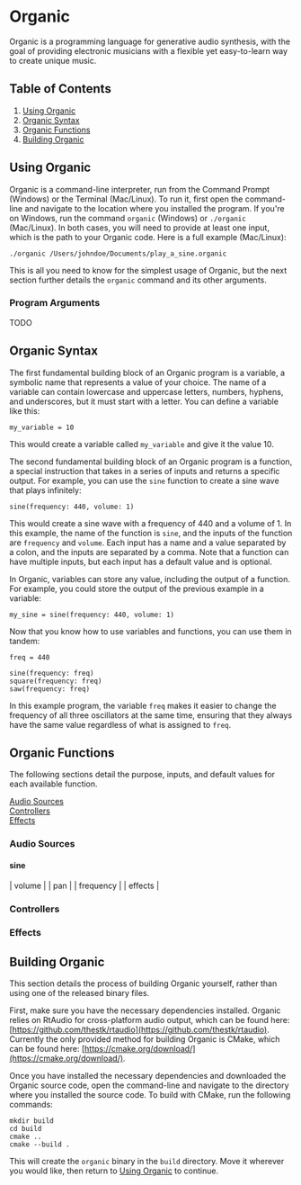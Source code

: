 # Organic

Organic is a programming language for generative audio synthesis, with the goal of providing electronic musicians with a flexible yet easy-to-learn way to create unique music.

## Table of Contents

1. [Using Organic](#using-organic)
2. [Organic Syntax](#organic-syntax)
3. [Organic Functions](#organic-functions)
4. [Building Organic](#building-organic)

## Using Organic

Organic is a command-line interpreter, run from the Command Prompt (Windows) or the Terminal (Mac/Linux). To run it, first open the command-line and navigate to the location where you installed the program. If you're on Windows, run the command `organic` (Windows) or `./organic` (Mac/Linux). In both cases, you will need to provide at least one input, which is the path to your Organic code. Here is a full example (Mac/Linux):

```
./organic /Users/johndoe/Documents/play_a_sine.organic
```

This is all you need to know for the simplest usage of Organic, but the next section further details the `organic` command and its other arguments.

### Program Arguments

TODO

## Organic Syntax

The first fundamental building block of an Organic program is a variable, a symbolic name that represents a value of your choice. The name of a variable can contain lowercase and uppercase letters, numbers, hyphens, and underscores, but it must start with a letter. You can define a variable like this:

```
my_variable = 10
```

This would create a variable called `my_variable` and give it the value 10.

The second fundamental building block of an Organic program is a function, a special instruction that takes in a series of inputs and returns a specific output. For example, you can use the `sine` function to create a sine wave that plays infinitely:

```
sine(frequency: 440, volume: 1)
```

This would create a sine wave with a frequency of 440 and a volume of 1. In this example, the name of the function is `sine`, and the inputs of the function are `frequency` and `volume`. Each input has a name and a value separated by a colon, and the inputs are separated by a comma. Note that a function can have multiple inputs, but each input has a default value and is optional.

In Organic, variables can store any value, including the output of a function. For example, you could store the output of the previous example in a variable:

```
my_sine = sine(frequency: 440, volume: 1)
```

Now that you know how to use variables and functions, you can use them in tandem:

```
freq = 440

sine(frequency: freq)
square(frequency: freq)
saw(frequency: freq)
```

In this example program, the variable `freq` makes it easier to change the frequency of all three oscillators at the same time, ensuring that they always have the same value regardless of what is assigned to `freq`.

## Organic Functions

The following sections detail the purpose, inputs, and default values for each available function.

[Audio Sources](#audio-sources)  
[Controllers](#controllers)  
[Effects](#effects)

### Audio Sources

#### sine

| volume |
| pan |
| frequency |
| effects |

### Controllers



### Effects



## Building Organic

This section details the process of building Organic yourself, rather than using one of the released binary files.

First, make sure you have the necessary dependencies installed. Organic relies on RtAudio for cross-platform audio output, which can be found here: [https://github.com/thestk/rtaudio](https://github.com/thestk/rtaudio). Currently the only provided method for building Organic is CMake, which can be found here: [https://cmake.org/download/](https://cmake.org/download/).

Once you have installed the necessary dependencies and downloaded the Organic source code, open the command-line and navigate to the directory where you installed the source code. To build with CMake, run the following commands:

```
mkdir build
cd build
cmake ..
cmake --build .
```

This will create the `organic` binary in the `build` directory. Move it wherever you would like, then return to [Using Organic](#using-organic) to continue.
